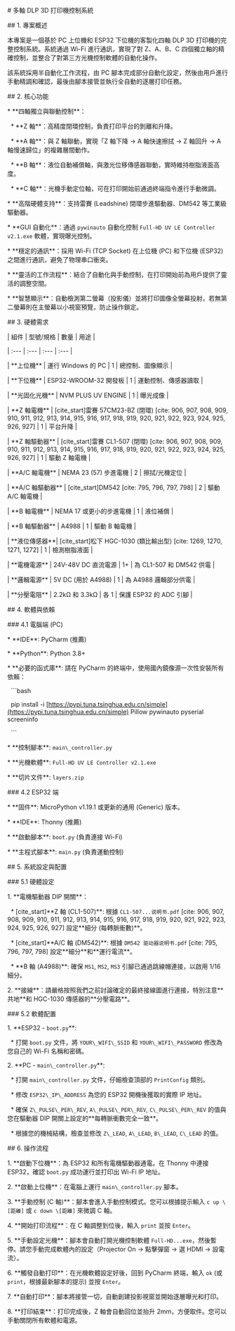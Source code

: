 \# 多軸 DLP 3D 打印機控制系統



\## 1. 專案概述



本專案是一個基於 PC 上位機和 ESP32 下位機的客製化四軸 DLP 3D 打印機的完整控制系統。系統通過 Wi-Fi 進行通訊，實現了對 Z、A、B、C 四個獨立軸的精確控制，並整合了對第三方光機控制軟體的自動化操作。



該系統採用半自動化工作流程，由 PC 腳本完成部分自動化設定，然後由用戶進行手動精調和確認，最後由腳本接管並執行全自動的逐層打印任務。



\## 2. 核心功能



\* \*\*四軸獨立與聯動控制\*\*：

&nbsp;   \* \*\*Z 軸\*\*：高精度閉環控制，負責打印平台的剝離和升降。

&nbsp;   \* \*\*A 軸\*\*：與 Z 軸聯動，實現「Z 軸下降 -> A 軸快速擦拭 -> Z 軸回升 -> A 軸慢速歸位」的複雜層間動作。

&nbsp;   \* \*\*B 軸\*\*：液位自動補償軸，與激光位移傳感器聯動，實時維持樹脂液面高度。

&nbsp;   \* \*\*C 軸\*\*：光機手動定位軸，可在打印開始前通過終端指令進行手動微調。

\* \*\*高階硬體支持\*\*：支持雷賽 (Leadshine) 閉環步進驅動器、DM542 等工業級驅動器。

\* \*\*GUI 自動化\*\*：通過 `pywinauto` 自動化控制 `Full-HD UV LE Controller v2.1.exe` 軟體，實現曝光控制。

\* \*\*穩定的通訊\*\*：採用 Wi-Fi (TCP Socket) 在上位機 (PC) 和下位機 (ESP32) 之間進行通訊，避免了物理串口衝突。

\* \*\*靈活的工作流程\*\*：結合了自動化與手動控制，在打印開始前為用戶提供了靈活的調整空間。

\* \*\*智慧顯示\*\*：自動檢測第二螢幕（投影儀）並將打印圖像全螢幕投射，若無第二螢幕則在主螢幕以小視窗預覽，防止操作鎖定。



\## 3. 硬體需求



| 組件 | 型號/規格 | 數量 | 用途 |

| :--- | :--- | :--- | :--- |

| \*\*上位機\*\* | 運行 Windows 的 PC | 1 | 總控制、圖像顯示 |

| \*\*下位機\*\* | ESP32-WROOM-32 開發板 | 1 | 運動控制、傳感器讀取 |

| \*\*光固化光機\*\* | NVM PLUS UV ENGINE | 1 | 曝光成像 |

| \*\*Z 軸電機\*\* | \[cite\_start]雷賽 57CM23-BZ (閉環) \[cite: 906, 907, 908, 909, 910, 911, 912, 913, 914, 915, 916, 917, 918, 919, 920, 921, 922, 923, 924, 925, 926, 927] | 1 | 平台升降 |

| \*\*Z 軸驅動器\*\* | \[cite\_start]雷賽 CL1-507 (閉環) \[cite: 906, 907, 908, 909, 910, 911, 912, 913, 914, 915, 916, 917, 918, 919, 920, 921, 922, 923, 924, 925, 926, 927] | 1 | 驅動 Z 軸電機 |

| \*\*A/C 軸電機\*\* | NEMA 23 (57) 步進電機 | 2 | 擦拭/光機定位 |

| \*\*A/C 軸驅動器\*\* | \[cite\_start]DM542 \[cite: 795, 796, 797, 798] | 2 | 驅動 A/C 軸電機 |

| \*\*B 軸電機\*\* | NEMA 17 或更小的步進電機 | 1 | 液位補償 |

| \*\*B 軸驅動器\*\* | A4988 | 1 | 驅動 B 軸電機 |

| \*\*液位傳感器\*\*| \[cite\_start]松下 HGC-1030 (類比輸出型) \[cite: 1269, 1270, 1271, 1272] | 1 | 檢測樹脂液面 |

| \*\*電機電源\*\* | 24V-48V DC 直流電源 | 1+ | 為 CL1-507 和 DM542 供電 |

| \*\*邏輯電源\*\* | 5V DC (用於 A4988) | 1 | 為 A4988 邏輯部分供電 |

| \*\*分壓電阻\*\* | 2.2kΩ 和 3.3kΩ | 各 1 | 保護 ESP32 的 ADC 引腳 |



\## 4. 軟體與依賴



\### 4.1 電腦端 (PC)



\* \*\*IDE\*\*: PyCharm (推薦)

\* \*\*Python\*\*: Python 3.8+

\* \*\*必要的函式庫\*\*: 請在 PyCharm 的終端中，使用國內鏡像源一次性安裝所有依賴：

&nbsp;   ```bash

&nbsp;   pip install -i \[https://pypi.tuna.tsinghua.edu.cn/simple](https://pypi.tuna.tsinghua.edu.cn/simple) Pillow pywinauto pyserial screeninfo

&nbsp;   ```

\* \*\*控制腳本\*\*: `main\_controller.py`

\* \*\*光機軟體\*\*: `Full-HD UV LE Controller v2.1.exe`

\* \*\*切片文件\*\*: `layers.zip`



\### 4.2 ESP32 端



\* \*\*固件\*\*: MicroPython v1.19.1 或更新的通用 (Generic) 版本。

\* \*\*IDE\*\*: Thonny (推薦)

\* \*\*啟動腳本\*\*: `boot.py` (負責連接 Wi-Fi)

\* \*\*主程式腳本\*\*: `main.py` (負責運動控制)



\## 5. 系統設定與配置



\### 5.1 硬體設定



1\.  \*\*電機驅動器 DIP 開關\*\*：

&nbsp;   \* \[cite\_start]\*\*Z 軸 (CL1-507)\*\*: 根據 `CL1-507...说明书.pdf` \[cite: 906, 907, 908, 909, 910, 911, 912, 913, 914, 915, 916, 917, 918, 919, 920, 921, 922, 923, 924, 925, 926, 927] 設定\*\*細分 (每轉脈衝數)\*\*。

&nbsp;   \* \[cite\_start]\*\*A/C 軸 (DM542)\*\*: 根據 `DM542 驱动器说明书.pdf` \[cite: 795, 796, 797, 798] 設定\*\*細分\*\*和\*\*運行電流\*\*。

&nbsp;   \* \*\*B 軸 (A4988)\*\*: 確保 `MS1`, `MS2`, `MS3` 引腳已通過跳線帽連接，以啟用 1/16 細分。



2\.  \*\*接線\*\*：請嚴格按照我們之前討論確定的最終接線圖進行連接，特別注意\*\*共地\*\*和 HGC-1030 傳感器的\*\*分壓電路\*\*。



\### 5.2 軟體配置



1\.  \*\*ESP32 - `boot.py`\*\*:

&nbsp;   \* 打開 `boot.py` 文件，將 `YOUR\_WIFI\_SSID` 和 `YOUR\_WIFI\_PASSWORD` 修改為您自己的 Wi-Fi 名稱和密碼。



2\.  \*\*PC - `main\_controller.py`\*\*:

&nbsp;   \* 打開 `main\_controller.py` 文件，仔細檢查頂部的 `PrintConfig` 類別。

&nbsp;   \* 修改 `ESP32\_IP\_ADDRESS` 為您的 ESP32 開機後獲取的實際 IP 地址。

&nbsp;   \* 確保 `Z\_PULSE\_PER\_REV`, `A\_PULSE\_PER\_REV`, `C\_PULSE\_PER\_REV` 的值與您在驅動器 DIP 開關上設定的\*\*每轉脈衝數完全一致\*\*。

&nbsp;   \* 根據您的機械結構，檢查並修改 `Z\_LEAD`, `A\_LEAD`, `B\_LEAD`, `C\_LEAD` 的值。



\## 6. 操作流程



1\.  \*\*啟動下位機\*\*：為 ESP32 和所有電機驅動器通電。在 Thonny 中連接 ESP32，確認 `boot.py` 成功運行並打印出 Wi-Fi IP 地址。

2\.  \*\*啟動上位機\*\*：在電腦上運行 `main\_controller.py` 腳本。

3\.  \*\*手動控制 (C 軸)\*\*：腳本會進入手動控制模式。您可以根據提示輸入 `c up \[距離]` 或 `c down \[距離]` 來微調 C 軸。

4\.  \*\*開始打印流程\*\*：在 C 軸調整到位後，輸入 `print` 並按 `Enter`。

5\.  \*\*手動設定光機\*\*：腳本會自動打開光機控制軟體 `Full-HD...exe`，然後暫停。請您手動完成軟體內的設定（Projector On -> 點擊彈窗 -> 選 HDMI -> 設電流）。

6\.  \*\*觸發自動打印\*\*：在光機軟體設定好後，回到 PyCharm 終端，輸入 `ok` (或 `print`，根據最新腳本的提示) 並按 `Enter`。

7\.  \*\*自動打印\*\*：腳本將接管一切，自動創建投影視窗並開始逐層曝光和打印。

8\.  \*\*打印結束\*\*：打印完成後，Z 軸會自動回位並抬升 2mm，方便取件。您可以手動關閉所有軟體和電源。

